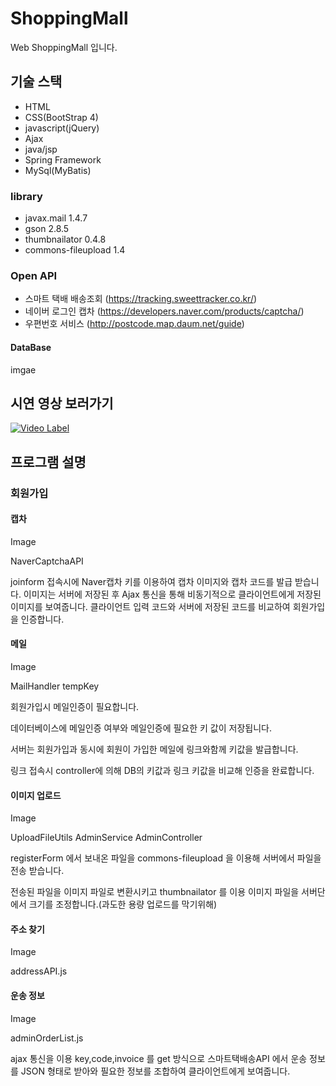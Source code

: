 # ShoppingMall
Web ShoppingMall 입니다.

## 기술 스택
* HTML
* CSS(BootStrap 4)
* javascript(jQuery)
* Ajax
* java/jsp
* Spring Framework
* MySql(MyBatis)

### library
* javax.mail 1.4.7
* gson 2.8.5
* thumbnailator 0.4.8
* commons-fileupload 1.4

### Open API
* 스마트 택배 배송조회 (https://tracking.sweettracker.co.kr/)
* 네이버 로그인 캡차 (https://developers.naver.com/products/captcha/)
* 우편번호 서비스 (http://postcode.map.daum.net/guide)

#### DataBase
imgae

## 시연 영상 보러가기
[![Video Label](https://i.vimeocdn.com/video/787519050_640x360.jpg)](https://vimeo.com/339478547)

## 프로그램 설명

### 회원가입

#### 캡차

Image

NaverCaptchaAPI

joinform 접속시에 Naver캡차 키를 이용하여 캡차 이미지와 캡차 코드를 발급 받습니다.
이미지는 서버에 저장된 후 Ajax 통신을 통해 비동기적으로 클라이언트에게 저장된 이미지를 보여줍니다.
클라이언트 입력 코드와 서버에 저장된 코드를 비교하여 회원가입을 인증합니다.

#### 메일 

Image

MailHandler tempKey

회원가입시 메일인증이 필요합니다.

데이터베이스에 메일인증 여부와 메일인증에 필요한 키 값이 저장됩니다.

서버는 회원가입과 동시에 회원이 가입한 메일에 링크와함께 키값을 발급합니다.

링크 접속시 controller에 의해 DB의 키값과 링크 키값을 비교해 인증을 완료합니다.

#### 이미지 업로드

Image

UploadFileUtils
AdminService
AdminController

registerForm 에서 보내온 파일을 commons-fileupload 을 이용해 서버에서 파일을 전송 받습니다.

전송된 파일을 이미지 파일로 변환시키고
thumbnailator 를 이용 이미지 파일을 서버단에서 크기를 조정합니다.(과도한 용량 업로드를 막기위해)

#### 주소 찾기

Image

addressAPI.js

#### 운송 정보

Image

adminOrderList.js

ajax 통신을 이용 key,code,invoice 를 get 방식으로 스마트택배송API 에서 운송 정보를 JSON 형태로 받아와 필요한 정보를 조합하여 클라이언트에게 보여줍니다.

